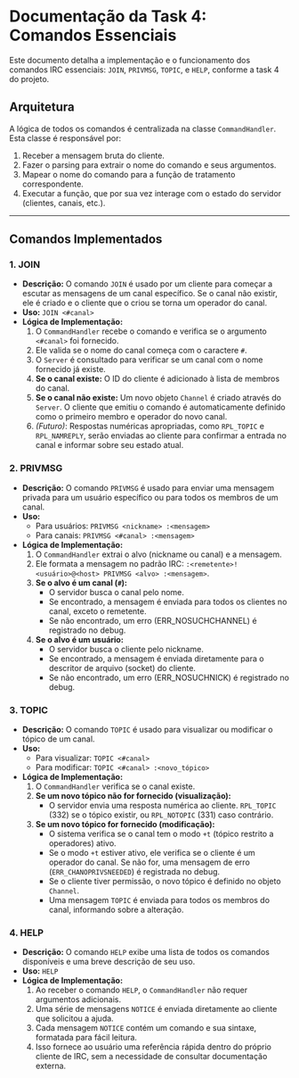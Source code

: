 # Documentação da Task 4: Comandos Essenciais

Este documento detalha a implementação e o funcionamento dos comandos IRC essenciais: `JOIN`, `PRIVMSG`, `TOPIC`, e `HELP`, conforme a task 4 do projeto.

## Arquitetura

A lógica de todos os comandos é centralizada na classe `CommandHandler`. Esta classe é responsável por:
1.  Receber a mensagem bruta do cliente.
2.  Fazer o parsing para extrair o nome do comando e seus argumentos.
3.  Mapear o nome do comando para a função de tratamento correspondente.
4.  Executar a função, que por sua vez interage com o estado do servidor (clientes, canais, etc.).

---

## Comandos Implementados

### 1. JOIN
*   **Descrição:** O comando `JOIN` é usado por um cliente para começar a escutar as mensagens de um canal específico. Se o canal não existir, ele é criado e o cliente que o criou se torna um operador do canal.
*   **Uso:** `JOIN <#canal>`
*   **Lógica de Implementação:**
    1.  O `CommandHandler` recebe o comando e verifica se o argumento `<#canal>` foi fornecido.
    2.  Ele valida se o nome do canal começa com o caractere `#`.
    3.  O `Server` é consultado para verificar se um canal com o nome fornecido já existe.
    4.  **Se o canal existe:** O ID do cliente é adicionado à lista de membros do canal.
    5.  **Se o canal não existe:** Um novo objeto `Channel` é criado através do `Server`. O cliente que emitiu o comando é automaticamente definido como o primeiro membro e operador do novo canal.
    6.  *(Futuro)*: Respostas numéricas apropriadas, como `RPL_TOPIC` e `RPL_NAMREPLY`, serão enviadas ao cliente para confirmar a entrada no canal e informar sobre seu estado atual.

### 2. PRIVMSG
*   **Descrição:** O comando `PRIVMSG` é usado para enviar uma mensagem privada para um usuário específico ou para todos os membros de um canal.
*   **Uso:**
    *   Para usuários: `PRIVMSG <nickname> :<mensagem>`
    *   Para canais: `PRIVMSG <#canal> :<mensagem>`
*   **Lógica de Implementação:**
    1.  O `CommandHandler` extrai o alvo (nickname ou canal) e a mensagem.
    2.  Ele formata a mensagem no padrão IRC: `:<remetente>!<usuário>@<host> PRIVMSG <alvo> :<mensagem>`.
    3.  **Se o alvo é um canal (`#`):**
        *   O servidor busca o canal pelo nome.
        *   Se encontrado, a mensagem é enviada para todos os clientes no canal, exceto o remetente.
        *   Se não encontrado, um erro (ERR_NOSUCHCHANNEL) é registrado no debug.
    4.  **Se o alvo é um usuário:**
        *   O servidor busca o cliente pelo nickname.
        *   Se encontrado, a mensagem é enviada diretamente para o descritor de arquivo (socket) do cliente.
        *   Se não encontrado, um erro (ERR_NOSUCHNICK) é registrado no debug.

### 3. TOPIC
*   **Descrição:** O comando `TOPIC` é usado para visualizar ou modificar o tópico de um canal.
*   **Uso:**
    *   Para visualizar: `TOPIC <#canal>`
    *   Para modificar: `TOPIC <#canal> :<novo_tópico>`
*   **Lógica de Implementação:**
    1.  O `CommandHandler` verifica se o canal existe.
    2.  **Se um novo tópico não for fornecido (visualização):**
        *   O servidor envia uma resposta numérica ao cliente. `RPL_TOPIC` (332) se o tópico existir, ou `RPL_NOTOPIC` (331) caso contrário.
    3.  **Se um novo tópico for fornecido (modificação):**
        *   O sistema verifica se o canal tem o modo `+t` (tópico restrito a operadores) ativo.
        *   Se o modo `+t` estiver ativo, ele verifica se o cliente é um operador do canal. Se não for, uma mensagem de erro (`ERR_CHANOPRIVSNEEDED`) é registrada no debug.
        *   Se o cliente tiver permissão, o novo tópico é definido no objeto `Channel`.
        *   Uma mensagem `TOPIC` é enviada para todos os membros do canal, informando sobre a alteração.

### 4. HELP
*   **Descrição:** O comando `HELP` exibe uma lista de todos os comandos disponíveis e uma breve descrição de seu uso.
*   **Uso:** `HELP`
*   **Lógica de Implementação:**
    1.  Ao receber o comando `HELP`, o `CommandHandler` não requer argumentos adicionais.
    2.  Uma série de mensagens `NOTICE` é enviada diretamente ao cliente que solicitou a ajuda.
    3.  Cada mensagem `NOTICE` contém um comando e sua sintaxe, formatada para fácil leitura.
    4.  Isso fornece ao usuário uma referência rápida dentro do próprio cliente de IRC, sem a necessidade de consultar documentação externa.
